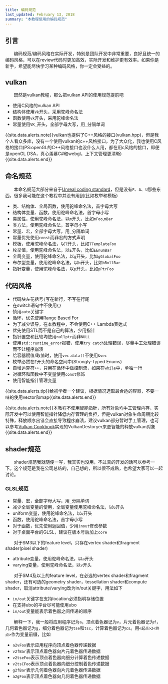 ```yaml
---
title: 编码规范
last_updated: February 13, 2018
summary: "本教程使用的编码规范"
---
```


## 引言

&nbsp; &nbsp; &nbsp; &nbsp;编码规范/编码风格在实际开发，特别是团队开发中非常重要，良好且统一的编码风格，可以在review代码时更加高效，实际开发和维护更有效率。如果你是新手，希望能尽快学习某种编码风格，你一定会受益的。

## vulkan

&nbsp; &nbsp; &nbsp; &nbsp;既然是vulkan教程，那么把vulkan API的使用规范提前吧

- 使用C风格的vulkan API
- 结构体使用`Vk`开头，采用驼峰命名法
- 函数使用`vk`开头，采用驼峰命名法
- 常量使用`VK_`开头，全部字母大写，用`_`分隔单词

{{site.data.alerts.note}}vulkan也提供了C++风格的接口(vulkan.hpp)，但是我个人看众多库，没有一个使用vulkan的c++风格接口，为了大众化，我也使用C风格的接口(PS:openGL的C++风格接口也没什么人用，都在用c风格的接口，即便是openGL DSA，真心羡慕C#和webgl，上下文管理更清晰){{site.data.alerts.end}}

## 命名规范

&nbsp; &nbsp; &nbsp; &nbsp;本命名规范大部分来自于[Unreal coding standard](https://docs.unrealengine.com/latest/INT/Programming/Development/CodingStandard/)，但是没有`F`、`A`、`U`那些东西，很多我可能在这个教程中并没有用到(比如枚举和模板)

- 类、结构体、全局函数，使用驼峰命名法，首字母大写
- 结构体变量、函数，使用驼峰命名法，首字母小写
- 类属性，使用驼峰命名法，以`m`开头，比如`mFoo`,`mBar`
- 类方法，使用驼峰命名法，首字母小写
- 常量、宏，全部字母大写，用`_`分隔单词
- 常量优先使用`const`而非宏的方式声明
- 模板，使用驼峰命名法，以`T`开头，比如`TTemplateFoo`
- 枚举值，使用驼峰命名法，以`E`开头，比如`EEnumBar`
- 全局变量，使用驼峰命名法，以`g`开头，比如`gGlobalFoo`
- 布尔型变量，使用驼峰命名法，以`b`开头，比如`bBollBar`
- 指针变量，使用驼峰命名法，以`p`开头，比如`pPtrFoo`

## 代码风格

- 代码块左花括号`{`写在新行，不写在行尾
- 在switch语句中不使用`{}`
- 慎用`auto`关键字
- 循环，优先使用Range Based For
- 为了减少误导，在本教程中，不会使用C++ Lambda表达式
- 优先使用STL而不是自己的算法，少用指针
- 指针置空和比较均使用`nullptr`而非`NULL`
- 使用`std::runtime_error`报错，使用`try catch`处理错误，尽量手工处理错误而不让程序崩溃
- 给容器赋值/取值时，使用`vec.data()`不使用`&vec`
- 枚举必然在`E`开头的命名空间中(Strongly-Typed Enums)
- 自增运算符`++`，只用在循环中做控制流，如果在`while`中，单独一行
- 对循环和函数中不变量使用`const`修饰
- 使用智能指针管理变量

{{site.data.alerts.tip}}给初学者一个建议，根据情况选取最合适的容器，不要一味的使用vector和map{{site.data.alerts.end}}

{{site.data.alerts.note}}本教程不使用智能指针，所有对象均手工管理内存，实际开发中可以使用智能指针降低内存管理的负担，但是vulkan对象生命周期比较特殊，释放顺序出错会直接导致程序崩溃，建议vulkan部分暂时手工管理，也可以参考[Vulkan Cookbook](https://www.packtpub.com/game-development/vulkan-cookbook)实现的VulkanDestoryer来更智能的释放vulkan对象{{site.data.alerts.end}}

## shader规范

&nbsp; &nbsp; &nbsp; &nbsp;shader规范我就随便一写，我其实也没用，不过真的开发的话可以参考一下。这个规范是我在公司总结的，自己想的，所以很不成熟，也希望大家可以一起讨论。

### GLSL规范

- 常量、宏，全部字母大写，用`_`分隔单词
- 减少全局变量的使用，全局变量使用驼峰命名法，以`G`开头
- uniform变量，使用驼峰命名法，以`u`开头
- 函数，使用驼峰命名法，首字母小写
- 对于函数，优先使用返回值，少用`inout`修改参数
- 对于桌面平台的GLSL，建议在版本号后加上`core`

&nbsp; &nbsp; &nbsp; &nbsp;对于SM3以下的feature level，只存在vertex shader和fragment shader(pixel shader)

- attribute变量，使用驼峰命名法，以`a`开头
- varying变量，使用驼峰命名法，以`v`开头

&nbsp; &nbsp; &nbsp; &nbsp;对于SM4及以上的feature level，在必选的vertex shader和fragment shader，还有可选的geometry shader，tessellation shader和compute shader，取消attribute/varying改为in/out关键字，用法如下

- `in/out`关键字在支持location必须指明存储位置
- 在支持ubo的平台尽可能使用ubo
- `in/out`变量能表示着色器之间传递的顺序

&nbsp; &nbsp; &nbsp; &nbsp;解释一下，我一般将应用程序记为`a`，顶点着色器记为`v`，片元着色器记为`f`，几何着色器记为`g`，细分着色器记为`tse`和`tsc`，计算着色器记为`cs`。用`<起点>2<终点>`作为变量前缀，比如

- `a2vFoo`表示应用程序向顶点着色器传递数据
- `v2fBar`表示顶点着色器向片元着色器传递数据
- `v2tseFoo`表示顶点着色器向细分计算着色传递数据
- `v2tsCFoo`表示顶点着色器向细分控制着色传递数据
- `g2fBar`表示几何着色器向片元着色器传递数据
- `a2gFoo`表示顶点着色器向几何着色器传递数据